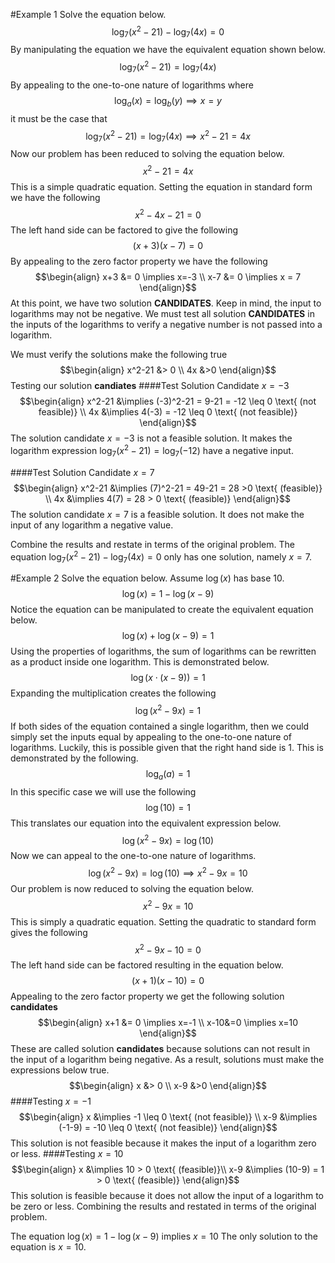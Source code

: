 #Example 1
Solve the equation below.
$$\log_7(x^2 - 21) - \log_7(4x) = 0$$
By manipulating the equation we have the equivalent equation shown below.
$$\log_7(x^2 - 21) = \log_7(4x)$$
By appealing to the one-to-one nature of logarithms where
$$\log_a(x) = \log_b(y) \implies x=y$$
it must be the case that
$$\log_7(x^2 - 21) = \log_7(4x) \implies x^2-21 = 4x$$
Now our problem has been reduced to solving the equation below.
$$x^2-21 = 4x$$
This is a simple quadratic equation.  Setting the equation in standard form we have the following
$$x^2-4x-21 = 0$$
The left hand side can be factored to give the following
$$(x+3)(x-7) = 0$$
By appealing to the zero factor property we have the following
$$\begin{align}
x+3 &= 0 \implies x=-3 \\
x-7 &= 0 \implies x = 7
\end{align}$$
At this point, we have two solution **CANDIDATES**.  Keep in mind, the input to logarithms may not be negative.  We must test all solution **CANDIDATES** in the inputs of the logarithms to verify a negative number is not passed into a logarithm.

We must verify the solutions make the following true
$$\begin{align}
x^2-21 &> 0 \\
4x &>0
\end{align}$$
Testing our solution **candiates**
####Test Solution Candidate $x = -3$
$$\begin{align}
x^2-21 &\implies (-3)^2-21 = 9-21 = -12 \leq 0 \text{ (not feasible)}  \\
4x &\implies 4(-3) = -12 \leq 0 \text{ (not feasible)}
\end{align}$$
The solution candidate $x=-3$ is not a feasible solution.  It makes the logarithm expression $\log_7(x^2-21) = \log_7(-12)$ have a negative input.

####Test Solution Candidate $x=7$
$$\begin{align}
x^2-21 &\implies (7)^2-21 = 49-21 = 28 >0 \text{ (feasible)}  \\
4x &\implies 4(7) = 28 > 0 \text{ (feasible)}
\end{align}$$
The solution candidate $x=7$ is a feasible solution.  It does not make the input of any logarithm a negative value.

Combine the results and restate in terms of the original problem.
The equation $\log_7(x^2 - 21) - \log_7(4x) = 0$ only has one solution, namely $x=7$.

#Example 2
Solve the equation below. Assume $\log(x)$ has base 10.
$$\log(x) = 1- \log(x-9)$$
Notice the equation can be manipulated to create the equivalent equation below.
$$\log(x) + \log(x-9) = 1$$
Using the properties of logarithms, the sum of logarithms can be rewritten as a product inside one logarithm.  This is demonstrated below.
$$\log(x\cdot(x-9)) = 1$$
Expanding the multiplication creates the following
$$\log(x^2-9x) = 1$$
If both sides of the equation contained a single logarithm, then we could simply set the inputs equal by appealing to the one-to-one nature of logarithms.  Luckily, this is possible given that the right hand side is 1.  This is demonstrated by the following.
$$\log_a(a) = 1$$
In this specific case we will use the following
$$\log(10) = 1$$
This translates our equation into the equivalent expression below.
$$\log(x^2-9x) = \log(10)$$
Now we can appeal to the one-to-one nature of logarithms.
$$\log(x^2-9x) = \log(10) \implies x^2-9x = 10$$
Our problem is now reduced to solving the equation below.
$$x^2-9x = 10$$
This is simply a quadratic equation. Setting the quadratic to standard form gives the following
$$x^2-9x-10 = 0$$
The left hand side can be factored resulting in the equation below.
$$(x+1)(x-10) = 0$$
Appealing to the zero factor property we get the following solution **candidates**
$$\begin{align}
x+1 &= 0 \implies x=-1 \\
x-10&=0 \implies x=10
\end{align}$$
These are called solution **candidates** because solutions can not result in the input of a logarithm being negative. As a result, solutions must make the expressions below true.
$$\begin{align}
x &> 0 \\
x-9 &>0
\end{align}$$
####Testing $x=-1$
$$\begin{align}
x &\implies -1 \leq 0 \text{ (not feasible)}  \\
x-9 &\implies (-1-9) = -10 \leq 0 \text{ (not feasible)}
\end{align}$$
This solution is not feasible because it makes the input of a logarithm zero or less.
####Testing $x=10$
$$\begin{align}
x &\implies 10 > 0 \text{ (feasible)}\\
x-9 &\implies (10-9) = 1 > 0 \text{ (feasible)}
\end{align}$$
This solution is feasible because it does not allow the input of a logarithm to be zero or less.
Combining the results and restated in terms of the original problem.

The equation $\log(x) = 1- \log(x-9)$ implies $x=10$
The only solution to the equation is $x=10$.
